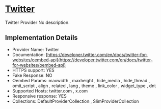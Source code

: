 # [Twitter](https://twitter.com)

Twitter Provider
No description.

## Implementation Details

- Provider
Name: Twitter
- Documentation: [https://developer.twitter.com/en/docs/twitter-for-websites/oembed-api](https://developer.twitter.com/en/docs/twitter-for-websites/oembed-api)
- HTTPS support: YES
- Fake Response: NO
- Oembed Params: maxwidth , maxheight , hide_media , hide_thread , omit_script , align , related , lang , theme , link_color , widget_type , dnt
- Supported Hosts: twitter.com , x.com
- Responsive response: YES
- Collections: DefaultProviderCollection , SlimProviderCollection


